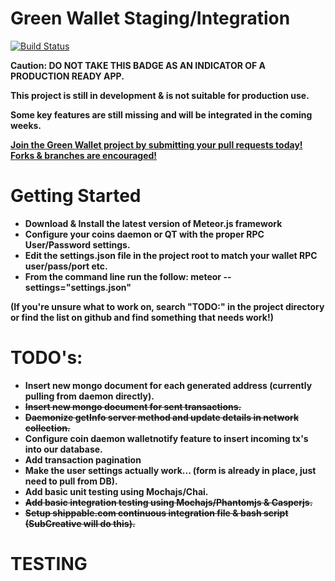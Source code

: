 

# Green Wallet Staging/Integration

[![Build Status](https://api.shippable.com/projects/54e3067d5ab6cc13528c48c9/badge?branchName=master)](https://app.shippable.com/projects/54e3067d5ab6cc13528c48c9/builds/latest)

<b>Caution:<b> DO NOT TAKE THIS BADGE AS AN INDICATOR OF A PRODUCTION READY APP.

This project is still in development & is not suitable for production use.

Some key features are still missing and will be integrated in the coming weeks.


<u>Join the Green Wallet project by submitting your pull requests today! Forks & branches are encouraged!</u>

# Getting Started
- Download & Install the latest version of Meteor.js framework
- Configure your coins daemon or QT with the proper RPC User/Password settings.
- Edit the settings.json file in the project root to match your wallet RPC user/pass/port etc.
- From the command line run the follow: meteor --settings="settings.json"

(If you're unsure what to work on, search "TODO:" in the project directory or find the list on github and find something that needs work!)

# TODO's:

- Insert new mongo document for each generated address (currently pulling from daemon directly).
- ~~Insert new mongo document for sent transactions.~~
- ~~Daemonize getInfo server method and update details in network collection.~~
- Configure coin daemon walletnotify feature to insert incoming tx's into our database.
- Add transaction pagination 
- Make the user settings actually work... (form is already in place, just need to pull from DB).
- Add basic unit testing using Mochajs/Chai.
- ~~Add basic integration testing using Mochajs/Phantomjs & Casperjs.~~
- ~~Setup shippable.com continuous integration file & bash script (SubCreative will do this).~~

# TESTING

